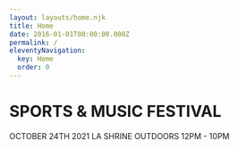```yaml
---
layout: layouts/home.njk
title: Home
date: 2016-01-01T00:00:00.000Z
permalink: /
eleventyNavigation:
  key: Home
  order: 0
---
```

# SPORTS & MUSIC FESTIVAL

OCTOBER 24TH 2021 
LA SHRINE OUTDOORS
12PM - 10PM
